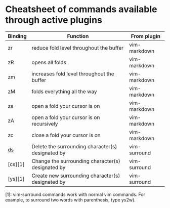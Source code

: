 # Cheatsheet of commands available through active plugins

| Binding | Function | From plugin |
| ------- | -------- | ----------- |
| zr | reduce fold level throughout the buffer | vim-markdown |
| zR | opens all folds | vim-markdown |
| zm | increases fold level throughout the buffer | vim-markdown |
| zM | folds everything all the way | vim-markdown |
| za | open a fold your cursor is on | vim-markdown |
| zA | open a fold your cursor is on recursively | vim-markdown |
| zc | close a fold your cursor is on | vim-markdown |
| [ds<surrond>](#1) | Delete the surrounding character(s) designated by <surround> | vim-surround |
| [cs<surround>][1] | Change the surrounding character(s) designated by <surround> | vim-surround |
| [ys<surround>][1] | Create new surrounding character(s) designated by <surround> | vim-surround |

[1]: vim-surround commands work with normal vim commands. For example, to surround two words with parenthesis, type ys2w).
